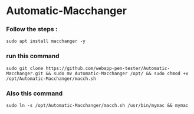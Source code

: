 # Automatic-Macchanger
### Follow the steps :
    sudo apt install macchanger -y

### run this command
    sudo git clone https://github.com/webapp-pen-tester/Automatic-Macchanger.git && sudo mv Automatic-Macchanger /opt/ && sudo chmod +x /opt/Automatic-Macchanger/macch.sh

### Also this command
    sudo ln -s /opt/Automatic-Macchanger/macch.sh /usr/bin/mymac && mymac